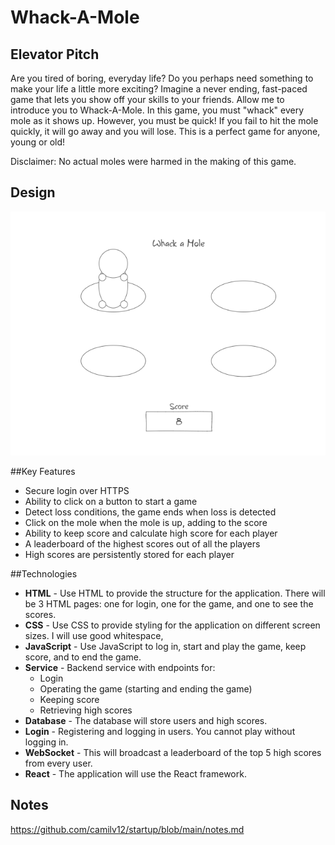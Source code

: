 # Whack-A-Mole
## Elevator Pitch 
Are you tired of boring, everyday life? Do you perhaps need something to make your life a little more exciting? Imagine a never ending, fast-paced game that lets you show off your skills to your friends. Allow me to introduce you to Whack-A-Mole. In this game, you must "whack" every mole as it shows up. However, you must be quick! If you fail to hit the mole quickly, it will go away and you will lose. This is a perfect game for anyone, young or old!

Disclaimer: No actual moles were harmed in the making of this game.

## Design
![Mock](MockUI.png)

##Key Features
* Secure login over HTTPS
* Ability to click on a button to start a game
* Detect loss conditions, the game ends when loss is detected
* Click on the mole when the mole is up, adding to the score
* Ability to keep score and calculate high score for each player
* A leaderboard of the highest scores out of all the players
* High scores are persistently stored for each player

##Technologies
* **HTML** - Use HTML to provide the structure for the application. There will be 3 HTML pages: one for login, one for the game, and one to see the scores.
* **CSS** - Use CSS to provide styling for the application on different screen sizes. I will use good whitespace, 
* **JavaScript** - Use JavaScript to log in, start and play the game, keep score, and to end the game. 
* **Service** - Backend service with endpoints for:
  * Login
  * Operating the game (starting and ending the game)
  * Keeping score
  * Retrieving high scores
* **Database** - The database will store users and high scores.
* **Login** - Registering and logging in users. You cannot play without logging in.
* **WebSocket** - This will broadcast a leaderboard of the top 5 high scores from every user.
* **React** - The application will use the React framework.

## Notes
https://github.com/camilv12/startup/blob/main/notes.md
